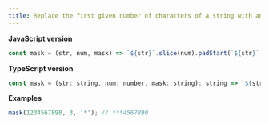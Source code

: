 ```yaml
---
title: Replace the first given number of characters of a string with another character
---
```


**JavaScript version**

```js
const mask = (str, num, mask) => `${str}`.slice(num).padStart(`${str}`.length, mask);
```

**TypeScript version**

```js
const mask = (str: string, num: number, mask: string): string => `${str}`.slice(num).padStart(`${str}`.length, mask);
```

**Examples**

```js
mask(1234567890, 3, '*'); // ***4567890
```
